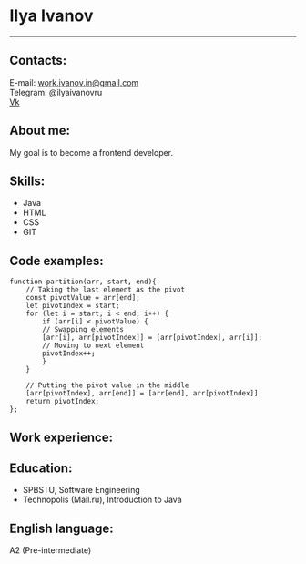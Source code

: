 # Ilya Ivanov

***

## Contacts:
E-mail: work.ivanov.in@gmail.com </br>
Telegram: @ilyaivanovru </br>
[Vk](https://vk.com/id160078642)

## About me:
My goal is to become a frontend developer.

## Skills:
+ Java
+ HTML
+ CSS
+ GIT

## Code examples: 
```
function partition(arr, start, end){
    // Taking the last element as the pivot
    const pivotValue = arr[end];
    let pivotIndex = start; 
    for (let i = start; i < end; i++) {
        if (arr[i] < pivotValue) {
        // Swapping elements
        [arr[i], arr[pivotIndex]] = [arr[pivotIndex], arr[i]];
        // Moving to next element
        pivotIndex++;
        }
    }
    
    // Putting the pivot value in the middle
    [arr[pivotIndex], arr[end]] = [arr[end], arr[pivotIndex]] 
    return pivotIndex;
};
```

## Work experience:

## Education:
+ SPBSTU, Software Engineering
+ Technopolis (Mail.ru), Introduction to Java

## English language:
A2 (Pre-intermediate) 